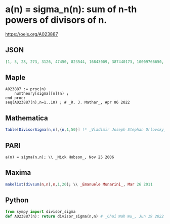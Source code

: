 # a\(n\) \= sigma\_n\(n\): sum of n\-th powers of divisors of n\.
https://oeis.org/A023887
## JSON
```JSON
[1, 5, 28, 273, 3126, 47450, 823544, 16843009, 387440173, 10009766650, 285311670612, 8918294543346, 302875106592254, 11112685048647250, 437893920912786408, 18447025552981295105, 827240261886336764178, 39346558271492178925595, 1978419655660313589123980]
```
## Maple
```Maple
A023887 := proc(n)
    numtheory[sigma][n](n) ;
end proc:
seq(A023887(n),n=1..10) ; # _R. J. Mathar_, Apr 06 2022
```
## Mathematica
```Mathematica
Table[DivisorSigma[n,n],{n,1,50}] (* _Vladimir Joseph Stephan Orlovsky_, Feb 26 2009 *)
```
## PARI
```PARI
a(n) = sigma(n,n); \\ _Nick Hobson_, Nov 25 2006
```
## Maxima
```Maxima
makelist(divsum(n,n),n,1,20); \\ _Emanuele Munarini_, Mar 26 2011
```
## Python
```Python
from sympy import divisor_sigma
def A023887(n): return divisor_sigma(n,n) # _Chai Wah Wu_, Jun 19 2022
```

